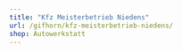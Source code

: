 ```yaml
---
title: "Kfz Meisterbetrieb Niedens"
url: /gifhorn/kfz-meisterbetrieb-niedens/
shop: Autowerkstatt
---
```

